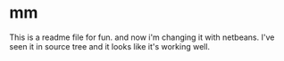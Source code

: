 # mm
This is a readme file for fun.
and now i'm changing it with netbeans.
I've seen it in source tree and it looks like it's working well.
